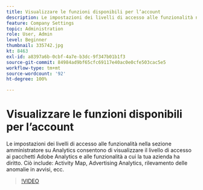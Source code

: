 ```yaml
---
title: Visualizzare le funzioni disponibili per l’account
description: Le impostazioni dei livelli di accesso alle funzionalità nella sezione amministratore su Analytics consentono di visualizzare il livello di accesso ai pacchetti Adobe Analytics e alle funzionalità a cui la tua azienda ha diritto. Questo include Activity Map, Advertising Analytics, il rilevamento delle anomalie negli avvisi, ecc.
feature: Company Settings
topic: Administration
role: User, Admin
level: Beginner
thumbnail: 335742.jpg
kt: 8463
exl-id: a8397a6b-0cbf-4a7e-b3dc-9f347b01b1f3
source-git-commit: 84984ad9bf65cfc69117e40ac0e0cfe503cac5e5
workflow-type: tm+mt
source-wordcount: '92'
ht-degree: 100%

---
```


# Visualizzare le funzioni disponibili per l’account

Le impostazioni dei livelli di accesso alle funzionalità nella sezione amministratore su Analytics consentono di visualizzare il livello di accesso ai pacchetti Adobe Analytics e alle funzionalità a cui la tua azienda ha diritto. Ciò include: Activity Map, Advertising Analytics, rilevamento delle anomalie in avvisi, ecc.

>[!VIDEO](https://video.tv.adobe.com/v/3418476/?quality=12&learn=on&captions=ita)
